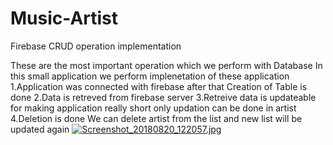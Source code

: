 # Music-Artist
Firebase CRUD operation implementation

These are the most important operation which we perform with Database
In this small application we perform implenetation of these application
1.Application was connected with firebase after that Creation of Table is done 
2.Data is retreved from  firebase server
3.Retreive data is updateable for making application really short only updation can be done in artist
4.Deletion is done We can delete artist from the list and new list will be updated again
[![Screenshot_20180820_122057.jpg](https://s33.postimg.cc/4xh6s377z/Screenshot_20180820_122057.jpg)](https://postimg.cc/image/dsi12lw0b/)


